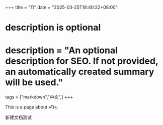 +++
title = "Tt"
date = "2025-03-25T18:40:22+08:00"

#
# description is optional
#
# description = "An optional description for SEO. If not provided, an automatically created summary will be used."

tags = ["markdown","中文",]
+++

This is a page about »Tt«.

新建文档测试